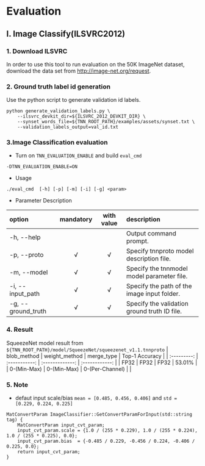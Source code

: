 # Evaluation
## I. Image Classify(ILSVRC2012)
### 1. Download ILSVRC
In order to use this tool to run evaluation on the 50K ImageNet dataset, download the data set from http://image-net.org/request.

### 2. Ground truth label id generation
Use the python script to generate validation id labels.
```
python generate_validation_labels.py \
    --ilsvrc_devkit_dir=${ILSVRC_2012_DEVKIT_DIR} \
    --synset_words_file=${TNN_ROOT_PATH}/examples/assets/synset.txt \
    --validation_labels_output=val_id.txt
```

### 3.Image Classification evaluation
- Turn on `TNN_EVALUATION_ENABLE` and build `eval_cmd`
```
-DTNN_EVALUATION_ENABLE=ON
```
- Usage 
```
./eval_cmd  [-h] [-p] [-m] [-i] [-g] <param>
```
- Parameter Description  

| option             | mandatory | with value | description                                  |
| :----------------- | :-------: | :--------: | :------------------------------------------- |
| -h, --help         |           |            | Output command prompt.                       |
| -p, --proto        |  &radic;  |  &radic;   | Specify tnnproto model description file.     |
| -m, --model        |  &radic;  |  &radic;   | Specify the tnnmodel model parameter file.   |
| -i, --input_path   |  &radic;  |  &radic;   | Specify the path of the image input folder.  |
| -g, --ground_truth |  &radic;  |  &radic;   | Specify the validation ground truth ID file. |
### 4. Result
SqueezeNet model result from `${TNN_ROOT_PATH}/model/SqueezeNet/squeezenet_v1.1.tnnproto`
| blob_method | weight_method |   merge_type    | Top-1 Accuracy |
| :---------: | :-----------: | :-------------: | :------------: |
|    FP32     |     FP32      |      FP32       |     53.01%     |
| 0-(Min-Max) |  0-(Min-Max)  | 0-(Per-Channel) |                |
### 5. Note
- defaut input scale/bias `mean = [0.485, 0.456, 0.406]` and `std = [0.229, 0.224, 0.225]`
```
MatConvertParam ImageClassifier::GetConvertParamForInput(std::string tag) {
    MatConvertParam input_cvt_param;
    input_cvt_param.scale = {1.0 / (255 * 0.229), 1.0 / (255 * 0.224), 1.0 / (255 * 0.225), 0.0};
    input_cvt_param.bias  = {-0.485 / 0.229, -0.456 / 0.224, -0.406 / 0.225, 0.0};
    return input_cvt_param;
}
```

